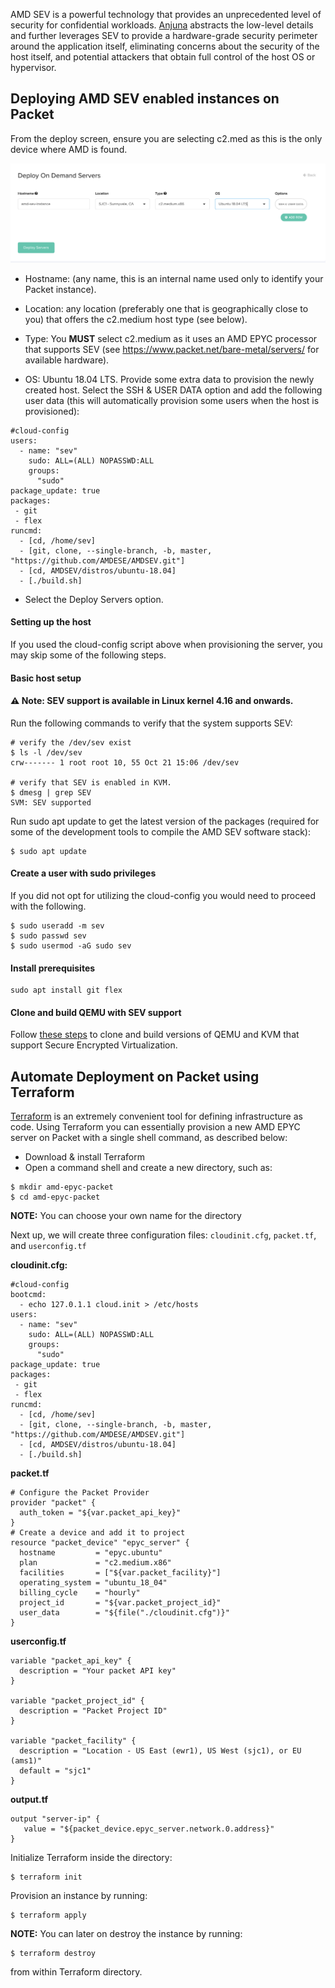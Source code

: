 AMD SEV is a powerful technology that provides an unprecedented level of security for confidential workloads. [Anjuna](http://.anjuna.io) abstracts the low-level details and further leverages SEV to provide a hardware-grade security perimeter around the application itself, eliminating concerns about the security of the host itself, and potential attackers that obtain full control of the host OS or hypervisor.

## Deploying AMD SEV enabled instances on Packet

From the deploy screen, ensure you are selecting c2.med as this is the only device where AMD is found.

![deploy-amd](/images/amd-sev/deploy-amd.png)

* Hostname: (any name, this is an internal name used only to identify your Packet instance).

* Location: any location (preferably one that is geographically close to you) that offers the c2.medium host type (see below).

* Type: You **MUST** select c2.medium as it uses an AMD EPYC processor that supports SEV (see https://www.packet.net/bare-metal/servers/ for available hardware).

* OS: Ubuntu 18.04 LTS.
    Provide some extra data to provision the newly created host. Select the SSH & USER DATA option and add the following user data (this will automatically provision some users when the host is provisioned):


```
#cloud-config
users:
  - name: "sev"
    sudo: ALL=(ALL) NOPASSWD:ALL
    groups:
      "sudo"
package_update: true
packages:
 - git
 - flex
runcmd:
  - [cd, /home/sev]
  - [git, clone, --single-branch, -b, master, "https://github.com/AMDESE/AMDSEV.git"]
  - [cd, AMDSEV/distros/ubuntu-18.04]
  - [./build.sh]
```
* Select the Deploy Servers option.


#### Setting up the host

If you used the cloud-config script above when provisioning the server, you may skip some of the following steps.

#### Basic host setup

#### ⚠️ Note: SEV support is available in Linux kernel 4.16 and onwards.

Run the following commands to verify that the system supports SEV:

```
# verify the /dev/sev exist
$ ls -l /dev/sev
crw------- 1 root root 10, 55 Oct 21 15:06 /dev/sev

# verify that SEV is enabled in KVM.
$ dmesg | grep SEV
SVM: SEV supported
```
Run sudo apt update to get the latest version of the packages (required for some of the development tools to compile the AMD SEV software stack):

```
$ sudo apt update
```

#### Create a user with sudo privileges
If you did not opt for utilizing the cloud-config you would need to proceed with the following. 
```
$ sudo useradd -m sev
$ sudo passwd sev
$ sudo usermod -aG sudo sev
```

#### Install prerequisites

```
sudo apt install git flex
```

#### Clone and build QEMU with SEV support
Follow [these steps](https://github.com/AMDESE/AMDSEV) to clone and build versions of QEMU and KVM that support Secure Encrypted Virtualization.

## Automate Deployment on Packet using Terraform

[Terraform](https://hashicorp.com/terraform) is an extremely convenient tool for defining infrastructure as code. Using Terraform you can essentially provision a new AMD EPYC server on Packet with a single shell command, as described below:

* Download & install Terraform
* Open a command shell and create a new directory, such as:
```
$ mkdir amd-epyc-packet
$ cd amd-epyc-packet
```
**NOTE:** You can choose your own name for the directory

Next up, we will create three configuration files: `cloudinit.cfg`, `packet.tf`, and `userconfig.tf`

**cloudinit.cfg:** 
```
#cloud-config
bootcmd:
  - echo 127.0.1.1 cloud.init > /etc/hosts
users:
  - name: "sev"
    sudo: ALL=(ALL) NOPASSWD:ALL
    groups:
      "sudo"
package_update: true
packages:
 - git
 - flex
runcmd:
  - [cd, /home/sev]
  - [git, clone, --single-branch, -b, master, "https://github.com/AMDESE/AMDSEV.git"]
  - [cd, AMDSEV/distros/ubuntu-18.04]
  - [./build.sh]
```

**packet.tf**
```
# Configure the Packet Provider
provider "packet" {
  auth_token = "${var.packet_api_key}"
}
# Create a device and add it to project
resource "packet_device" "epyc_server" {
  hostname         = "epyc.ubuntu"
  plan             = "c2.medium.x86"
  facilities       = ["${var.packet_facility}"]
  operating_system = "ubuntu_18_04"
  billing_cycle    = "hourly"
  project_id       = "${var.packet_project_id}"
  user_data        = "${file("./cloudinit.cfg")}"
}
```

**userconfig.tf**
```
variable "packet_api_key" {
  description = "Your packet API key"
}

variable "packet_project_id" {
  description = "Packet Project ID"
}

variable "packet_facility" {
  description = "Location - US East (ewr1), US West (sjc1), or EU (ams1)"
  default = "sjc1"
}
```

**output.tf**
```
output "server-ip" {
   value = "${packet_device.epyc_server.network.0.address}"
}

```

Initialize Terraform inside the directory:
```
$ terraform init
```

Provision an instance by running:
```
$ terraform apply
```

**NOTE:** You can later on destroy the instance by running: 
```
$ terraform destroy
```
from within Terraform directory. 

